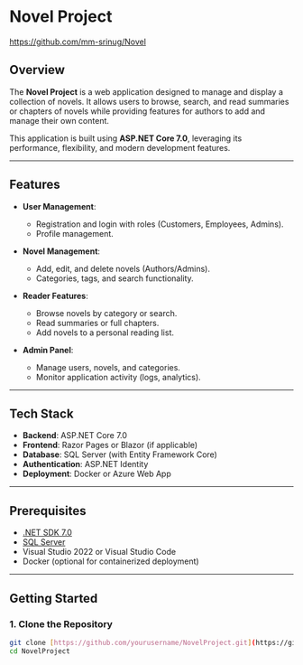# Novel Project
https://github.com/mm-srinug/Novel
## Overview

The **Novel Project** is a web application designed to manage and display a collection of novels. It allows users to browse, search, and read summaries or chapters of novels while providing features for authors to add and manage their own content.

This application is built using **ASP.NET Core 7.0**, leveraging its performance, flexibility, and modern development features.

---

## Features

- **User Management**:
  - Registration and login with roles (Customers, Employees, Admins).
  - Profile management.

- **Novel Management**:
  - Add, edit, and delete novels (Authors/Admins).
  - Categories, tags, and search functionality.

- **Reader Features**:
  - Browse novels by category or search.
  - Read summaries or full chapters.
  - Add novels to a personal reading list.

- **Admin Panel**:
  - Manage users, novels, and categories.
  - Monitor application activity (logs, analytics).

---

## Tech Stack

- **Backend**: ASP.NET Core 7.0
- **Frontend**: Razor Pages or Blazor (if applicable)
- **Database**: SQL Server (with Entity Framework Core)
- **Authentication**: ASP.NET Identity
- **Deployment**: Docker or Azure Web App

---

## Prerequisites

- [.NET SDK 7.0](https://dotnet.microsoft.com/download/dotnet/7.0)
- [SQL Server](https://www.microsoft.com/en-us/sql-server/sql-server-downloads)
- Visual Studio 2022 or Visual Studio Code
- Docker (optional for containerized deployment)

---

## Getting Started

### 1. Clone the Repository

```bash
git clone [https://github.com/yourusername/NovelProject.git](https://github.com/mm-srinug/Novel)
cd NovelProject
